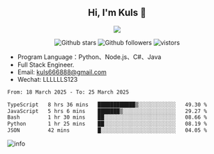 <h2 align="center"> Hi, I'm Kuls 👋 </h2>
<p align="center">
    <p align="center">
        <img src=" https://avatars.githubusercontent.com/u/42165104?s=460&u=5c7fbf0bce7d4b38a15a44676e6f64b529e47598&v=4"/>
    </p>
    <p align="center">
      <img src="https://img.shields.io/github/stars/hellokuls?style=social" alt="Github stars" />
      <img src="https://img.shields.io/github/followers/hellokuls?style=social" alt="Github followers" />
      <img src="https://visitor-badge.glitch.me/badge?page_id=hellokuls.readme" alt="vistors" />
    </p>
</p>

- Program Language：Python、Node.js、C#、Java
- Full Stack Engineer.
- Email: kuls666888@gmail.com
- Wechat: LLLLLLS123

<!--START_SECTION:waka-->

```txt
From: 18 March 2025 - To: 25 March 2025

TypeScript   8 hrs 36 mins   ████████████▒░░░░░░░░░░░░   49.30 %
JavaScript   5 hrs 6 mins    ███████▒░░░░░░░░░░░░░░░░░   29.27 %
Bash         1 hr 30 mins    ██░░░░░░░░░░░░░░░░░░░░░░░   08.66 %
Python       1 hr 25 mins    ██░░░░░░░░░░░░░░░░░░░░░░░   08.19 %
JSON         42 mins         █░░░░░░░░░░░░░░░░░░░░░░░░   04.05 %
```

<!--END_SECTION:waka-->

![info](https://github-readme-stats.vercel.app/api?username=hellokuls&show_icons=true&count_private=true&hide=prs&theme=default_repocard)


